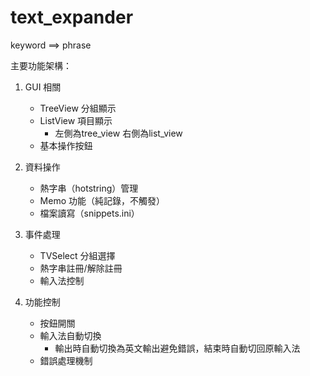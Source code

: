 # text_expander
keyword ==> phrase 

主要功能架構：

1. GUI 相關
    * TreeView 分組顯示
    * ListView 項目顯示
        * 左側為tree_view 右側為list_view
    * 基本操作按鈕


2. 資料操作
    * 熱字串（hotstring）管理
    * Memo 功能（純記錄，不觸發）
    * 檔案讀寫（snippets.ini）


3. 事件處理
    * TVSelect 分組選擇
    * 熱字串註冊/解除註冊
    * 輸入法控制


4. 功能控制
    * 按鈕開關
    * 輸入法自動切換
        * 輸出時自動切換為英文輸出避免錯誤，結束時自動切回原輸入法
    * 錯誤處理機制
